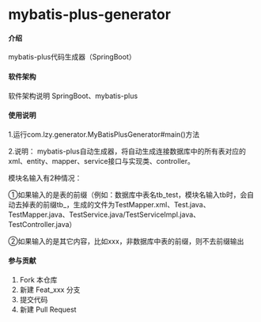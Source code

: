 # mybatis-plus-generator

#### 介绍
mybatis-plus代码生成器（SpringBoot）

#### 软件架构
软件架构说明
SpringBoot、mybatis-plus

#### 使用说明

1.运行com.lzy.generator.MyBatisPlusGenerator#main()方法

2.说明：
mybatis-plus自动生成器，将自动生成连接数据库中的所有表对应的xml、entity、mapper、service接口与实现类、controller。

模块名输入有2种情况：

①如果输入的是表的前缀（例如：数据库中表名tb_test，模块名输入tb时，会自动去掉表的前缀tb_，生成的文件为TestMapper.xml、Test.java、TestMapper.java、TestService.java/TestServiceImpl.java、TestController.java）

②如果输入的是其它内容，比如xxx，非数据库中表的前缀，则不去前缀输出


#### 参与贡献

1.  Fork 本仓库
2.  新建 Feat_xxx 分支
3.  提交代码
4.  新建 Pull Request

